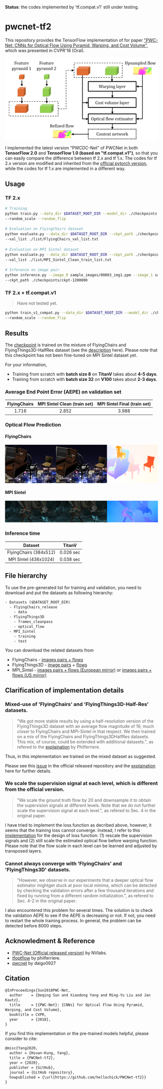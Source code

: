 **Status**: the codes implemented by 'tf.compat.v1' still under testing.

# pwcnet-tf2
This repository provides the TensorFlow implementation of for paper ["PWC-Net: CNNs for Optical Flow Using Pyramid, Warping, and Cost Volume"](https://arxiv.org/abs/1709.02371.pdf), which was presented in CVPR'18 (Oral). 

![](./sample_images/pwcnet_archi.png)

I implemented the latest version "PWCDC-Net" of PWCNet in both **TensorFlow 2.0** and **TensorFlow 1.0 (based on "tf.compat.v1")**, so that you can easily compare the difference between tf 2.x and tf 1.x. The codes for tf 2.x version are modified and inherited from the [official pytorch version](https://github.com/NVlabs/PWC-Net/tree/master/PyTorch), while the codes for tf 1.x are implemented in a different way.

## Usage
### TF 2.x
```bash
# Training
python train.py --data_dir $DATASET_ROOT_DIR --model_dir ./checkpoints \
--random_scale --random_flip

# Evaluation on FlyingChairs dataset
python evaluate.py --data_dir $DATASET_ROOT_DIR --ckpt_path ./checkpoints/ckpt-1200000 \
--val_list ./list/FlyingChairs_val_list.txt

# Evaluation on MPI Sintel dataset
python evaluate.py --data_dir $DATASET_ROOT_DIR --ckpt_path ./checkpoints/ckpt-1200000 \
--val_list ./list/MPI_Sintel_Clean_train_list.txt

# Inference on image pair
python inference.py --image_0 sample_images/00003_img1.ppm --image_1 sample_images/00003_img2.ppm \
--ckpt_path ./checkpoints/ckpt-1200000 
```

### TF 2.x + tf.compat.v1
> Have not tested yet.

```bash
python train_v1_compat.py --data_dir $DATASET_ROOT_DIR --model_dir ./checkpoints \
--random_scale --random_flip
```

## Results
The [checkpoint](./checkpoints) is trained on the mixture of FlyingChairs and FlyingThings3D-HalfRes dataset (see the [description](#mixed-dataset) here). Please note that this checkpoint has not been fine-tuned on MPI Sintel dataset yet.

For your information,
- Training from scratch with **batch size 8** on **TitanV** takes about **4-5 days**. 
- Training from scratch with **batch size 32** on **V100** takes about **2-3 days**.

### Average End Point Error (AEPE) on validation set 

| FlyingChairs | MPI Sintel Clean (train set) | MPI Sintel Final (train set) |
|:----:|:----:|:-----:|
| 1.716 | 2.852 | 3.988 |

### Optical Flow Prediction
#### FlyingChairs
![](sample_images/00003_viz.png)

#### MPI Sintel
![](sample_images/clean_cave_2_frame_0042_viz.png)

### Inference time
| Dataset | TitanV |
|:----:|:----:|
| FlyingChairs (384x512) | 0.026 sec | 
| MPI Sintel (436x1024) | 0.038 sec |

## File hierarchy
To use the pre-generated list for training and validation, you need to download and put the datasets as following hierarchy:
```
- Datasets ($DATASET_ROOT_DIR)
  - FlyingChairs_release
    - data
  - FlyingThings3D
    - frames_cleanpass
    - optical_flow
  - MPI_Sintel
    - training
    - test
```

You can download the related datasets from 
- FlyingChairs - [images pairs + flows](https://lmb.informatik.uni-freiburg.de/data/FlyingChairs/FlyingChairs.zip)
- FlyingThings3D - [image pairs](https://lmb.informatik.uni-freiburg.de/data/SceneFlowDatasets_CVPR16/Release_april16/data/FlyingThings3D/raw_data/flyingthings3d__frames_cleanpass.tar) + [flows](https://lmb.informatik.uni-freiburg.de/data/SceneFlowDatasets_CVPR16/Release_april16/data/FlyingThings3D/derived_data/flyingthings3d__optical_flow.tar.bz2)
- MPI_Sintel - [images pairs + flows (European mirror)](http://files.is.tue.mpg.de/sintel/MPI-Sintel-complete.zip) or [images pairs + flows (US mirror)](http://sintel.cs.washington.edu/MPI-Sintel-complete.zip)

## Clarification of implementation details
### Mixed-use of 'FlyingChairs' and 'FlyingThings3D-Half-Res' datasets. <a name="mixed-dataset"></a>
> "We got more stable results by using a half-resolution version of the FlyingThings3D dataset with an average flow magnitude of 19, much closer to FlyingChairs and MPI-Sintel in that respect. We then trained on a mix of the FlyingChairs and FlyingThings3DHalfRes datasets. This mix, of course, could be extended with additional datasets.", as refered to the [explaination](https://github.com/philferriere/tfoptflow#multisteps-learning-rate-schedule-) by Philferriere.

Thus, in this implementation we trained on the mixed dataset as suggested. 

Please see this [issue](https://github.com/NVlabs/PWC-Net/issues/44) in the official released repository and the [explaination](https://github.com/philferriere/tfoptflow#multisteps-learning-rate-schedule-) here for further details.

### We scale the supervision signal at each level, which is different from the official version.
>  "We scale the ground truth flow by 20 and downsample it to obtain the supervision signals at different levels. Note that we do not further scale the supervision signal at each level.", as refered to Sec. 4 in the original paper.

I have tried to implement the loss function as decribed above, however, it seems that the training loss cannot converge. Instead, I refer to this [implementation](https://github.com/philferriere/tfoptflow) for the design of loss function: (1) rescale the supervision signals and (2) still scale the estimated optical flow before warping function. Please note that the flow scale in each level can be learned and adjusted by transposed layers.

### Cannot always converge with 'FlyingChairs' and 'FlyingThings3D' datasets.
>  "However, we observe in our experiments that a deeper optical flow estimator mightget stuck at poor local minima, which can be detected by checking the validation errors after a few thousand iterations and fixed by running from a different random initialization.", as refered to Sec. 4-2 in the original paper.

I also encountered this problem for several times. The solution is to check the validation AEPE to see if the AEPE is decreasing or not. If not, you need to restart the whole training process. In general, the problem can be detected before 8000 steps.

## Acknowledment & Reference
- [PWC-Net (Official released version)](https://github.com/NVlabs/PWC-Net) by NVlabs.
- [tfoptflow](https://github.com/philferriere/tfoptflow) by philferriere.
- [pwcnet](https://github.com/daigo0927/pwcnet) by daigo0927

## Citation
```
@InProceedings{Sun2018PWC-Net,
  author    = {Deqing Sun and Xiaodong Yang and Ming-Yu Liu and Jan Kautz},
  title     = {{PWC-Net}: {CNNs} for Optical Flow Using Pyramid, Warping, and Cost Volume},
  booktitle = CVPR,
  year      = {2018},
}
```

If you find this implementation or the pre-trained models helpful, please consider to cite:
```
@misc{Yang2020,
  author = {Hsuan-Kung, Yang},
  title = {PWCNet-tf2},
  year = {2020},
  publisher = {GitHub},
  journal = {GitHub repository},
  howpublished = {\url{https://github.com/hellochick/PWCNet-tf2}}
}
```
